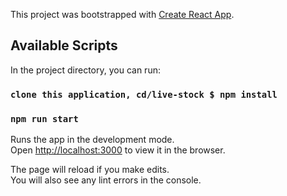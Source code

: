 This project was bootstrapped with [Create React App](https://github.com/facebook/create-react-app).

## Available Scripts

In the project directory, you can run:

### `clone this application, cd/live-stock $ npm install`

### `npm run start`

Runs the app in the development mode.<br>
Open [http://localhost:3000](http://localhost:3000) to view it in the browser.

The page will reload if you make edits.<br>
You will also see any lint errors in the console.

